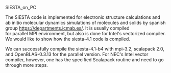 SIESTA_on_PC

  The SIESTA code is implemented for electronic structure calculations and ab initio molecular dynamics 
simulations of molecules and solids by spanish group https://departments.icmab.es/. It is usually compiled  
for parallel MPI environment, but also is done for Intel's vectorized compiler. We would like to show
how the siesta-4.1 code is compiled.

  We can successfully compile the siesta-4.1-b4 with mpi-3.2, scalapack 2.0, and OpenBLAS-0.3.13 for 
the parallel version. For NEC's Intel vector compiler, however, one has the specified Scalapack routine and 
need to go through more steps.
